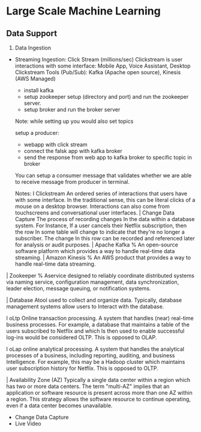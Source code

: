 # Large Scale Machine Learning

## Data Support
1. Data Ingestion
- Streaming Ingestion: Click Stream (millions/sec)
  Clickstream is user interactions with some interface: Mobile App, Voice Assistant, Desktop
  Clickstream Tools (Pub/Sub): Kafka (Apache open source), Kinesis (AWS Managed)
  
  - install kafka
  - setup zookeeper setup (directory and port) and run the zookeeper server.
  - setup broker and run the broker server
  
  Note: while setting up you would also set topics
  
  setup a producer:
  - webapp with click stream
  - connect the falsk app with kafka broker
  - send the response from web app to kafka broker to specific topic in broker
  
  You can setup a consumer message that validates whether we are able to receive message from producer in terminal.
  
  Notes:
  I Clickstream
An ordered series of interactions that users have with some interface. In the traditional sense, this can be literal clicks of a mouse on a
desktop browser. Interactions can also come from touchscreens and conversational user interfaces.
| Change Data Capture
The process of recording changes In the data within a database system. For Instance, If a user cancels their Netflix subscription, then
the row In some table will change to indicate that they're no longer a subscriber.
The change In this row can be recorded and referenced later for analysis or audit purposes.
| Apache Kafka %
An open-source software platform which provides a way to handle real-time data streaming.
| Amazon Kinesis %
An AWS product that provides a way to handle real-time data streaming.

| Zookeeper %
Aservice designed to reliably coordinate distributed systems via naming service, configuration management, data synchronization,
leader election, message queuing, or notification systems.

| Database
Atool used to collect and organize data. Typically, database management systems allow users to Interact with the database.

I oLtp
Online transaction processing. A system that handles (near) real-time business processes. For example, a database that maintains a
table of the users subscribed to Netflix and which Is then used to enable successful log-ins would be considered OLTP. This is opposed
to OLAP.

I oLap
online analytical processing. A system that handles the analytical processes of a business, including reporting, auditing, and business
Intelligence. For example, this may be a Hadoop cluster which maintains user subscription history for Netflix. This is opposed to OLTP.

| Availability Zone (AZ)
Typically a single data center within a region which has two or more data centers. The term "multi-AZ" implies that an application or
software resource is present across more than one AZ within a reglon. This strategy allows the software resource to continue operating,
even if a data center becomes unavailable.
  
  
- Change Data Capture
- Live Video
